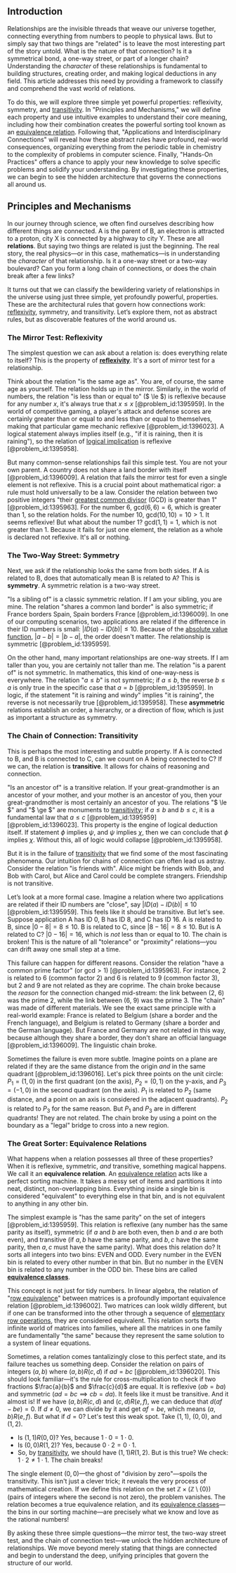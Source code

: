## Introduction
Relationships are the invisible threads that weave our universe together, connecting everything from numbers to people to physical laws. But to simply say that two things are "related" is to leave the most interesting part of the story untold. What is the nature of that connection? Is it a symmetrical bond, a one-way street, or part of a longer chain? Understanding the *character* of these relationships is fundamental to building structures, creating order, and making logical deductions in any field. This article addresses this need by providing a framework to classify and comprehend the vast world of relations.

To do this, we will explore three simple yet powerful properties: reflexivity, symmetry, and [transitivity](@article_id:140654). In "Principles and Mechanisms," we will define each property and use intuitive examples to understand their core meaning, including how their combination creates the powerful sorting tool known as an [equivalence relation](@article_id:143641). Following that, "Applications and Interdisciplinary Connections" will reveal how these abstract rules have profound, real-world consequences, organizing everything from the periodic table in chemistry to the complexity of problems in computer science. Finally, "Hands-On Practices" offers a chance to apply your new knowledge to solve specific problems and solidify your understanding. By investigating these properties, we can begin to see the hidden architecture that governs the connections all around us.

## Principles and Mechanisms

In our journey through science, we often find ourselves describing how different things are connected. A is the parent of B, an electron is attracted to a proton, city X is connected by a highway to city Y. These are all **relations**. But saying two things are related is just the beginning. The real story, the real physics—or in this case, mathematics—is in understanding the *character* of that relationship. Is it a one-way street or a two-way boulevard? Can you form a long chain of connections, or does the chain break after a few links?

It turns out that we can classify the bewildering variety of relationships in the universe using just three simple, yet profoundly powerful, properties. These are the architectural rules that govern how connections work: [reflexivity](@article_id:136768), symmetry, and transitivity. Let’s explore them, not as abstract rules, but as discoverable features of the world around us.

### The Mirror Test: Reflexivity

The simplest question we can ask about a relation is: does everything relate to itself? This is the property of **[reflexivity](@article_id:136768)**. It's a sort of mirror test for a relationship.

Think about the relation "is the same age as". You are, of course, the same age as yourself. The relation holds up in the mirror. Similarly, in the world of numbers, the relation "is less than or equal to" ($ \le $) is reflexive because for any number $x$, it's always true that $x \le x$ [@problem_id:1395959]. In the world of competitive gaming, a player's attack and defense scores are certainly greater than or equal to and less than or equal to themselves, making that particular game mechanic reflexive [@problem_id:1396023]. A logical statement always implies itself (e.g., "if it is raining, then it is raining"), so the relation of [logical implication](@article_id:273098) is reflexive [@problem_id:1395958].

But many common-sense relationships fail this simple test. You are not your own parent. A country does not share a land border with itself [@problem_id:1396009]. A relation that fails the mirror test for even a single element is not reflexive. This is a crucial point about mathematical rigor: a rule must hold universally to be a law. Consider the relation between two positive integers "their [greatest common divisor](@article_id:142453) (GCD) is greater than 1" [@problem_id:1395963]. For the number 6, $\text{gcd}(6, 6) = 6$, which is greater than 1, so the relation holds. For the number 10, $\text{gcd}(10, 10) = 10 \gt 1$. It seems reflexive! But what about the number 1? $\text{gcd}(1, 1) = 1$, which is not greater than 1. Because it fails for just one element, the relation as a whole is declared not reflexive. It's all or nothing.

### The Two-Way Street: Symmetry

Next, we ask if the relationship looks the same from both sides. If A is related to B, does that automatically mean B is related to A? This is **symmetry**. A symmetric relation is a two-way street.

"Is a sibling of" is a classic symmetric relation. If I am your sibling, you are mine. The relation "shares a common land border" is also symmetric; if France borders Spain, Spain borders France [@problem_id:1396009]. In one of our computing scenarios, two applications are related if the difference in their ID numbers is small: $|ID(a) - ID(b)| \le 10$. Because of the [absolute value function](@article_id:160112), $|a - b| = |b - a|$, the order doesn't matter. The relationship is symmetric [@problem_id:1395959].

On the other hand, many important relationships are one-way streets. If I am taller than you, you are certainly not taller than me. The relation "is a parent of" is not symmetric. In mathematics, this kind of one-way-ness is everywhere. The relation "$a \le b$" is not symmetric; if $a \le b$, the reverse $b \le a$ is only true in the specific case that $a = b$ [@problem_id:1395959]. In logic, if the statement "it is raining and windy" implies "it is raining", the reverse is not necessarily true [@problem_id:1395958]. These **asymmetric** relations establish an order, a hierarchy, or a direction of flow, which is just as important a structure as symmetry.

### The Chain of Connection: Transitivity

This is perhaps the most interesting and subtle property. If A is connected to B, and B is connected to C, can we count on A being connected to C? If we can, the relation is **transitive**. It allows for chains of reasoning and connection.

"Is an ancestor of" is a transitive relation. If your great-grandmother is an ancestor of your mother, and your mother is an ancestor of you, then your great-grandmother is most certainly an ancestor of you. The relations "$ \le $" and "$ \ge $" are monuments to [transitivity](@article_id:140654); if $a \le b$ and $b \le c$, it is a fundamental law that $a \le c$ [@problem_id:1395959] [@problem_id:1396023]. This property is the engine of logical deduction itself. If statement $\phi$ implies $\psi$, and $\psi$ implies $\chi$, then we can conclude that $\phi$ implies $\chi$. Without this, all of logic would collapse [@problem_id:1395958].

But it is in the failure of [transitivity](@article_id:140654) that we find some of the most fascinating phenomena. Our intuition for chains of connection can often lead us astray. Consider the relation "is friends with". Alice might be friends with Bob, and Bob with Carol, but Alice and Carol could be complete strangers. Friendship is not transitive.

Let’s look at a more formal case. Imagine a relation where two applications are related if their ID numbers are "close", say $|ID(a) - ID(b)| \le 10$ [@problem_id:1395959]. This feels like it should be transitive. But let's see. Suppose application A has ID 0, B has ID 8, and C has ID 16. A is related to B, since $|0 - 8| = 8 \le 10$. B is related to C, since $|8 - 16| = 8 \le 10$. But is A related to C? $|0 - 16| = 16$, which is *not* less than or equal to 10. The chain is broken! This is the nature of all "tolerance" or "proximity" relations—you can drift away one small step at a time.

This failure can happen for different reasons. Consider the relation "have a common prime factor" (or $\text{gcd} \gt 1$) [@problem_id:1395963]. For instance, 2 is related to 6 (common factor 2) and 6 is related to 9 (common factor 3), but 2 and 9 are not related as they are coprime. The chain broke because the *reason* for the connection changed mid-stream: the link between (2, 6) was the prime 2, while the link between (6, 9) was the prime 3. The "chain" was made of different materials. We see the exact same principle with a real-world example: France is related to Belgium (share a border and the French language), and Belgium is related to Germany (share a border and the German language). But France and Germany are not related in this way, because although they share a border, they don't share an official language [@problem_id:1396009]. The linguistic chain broke.

Sometimes the failure is even more subtle. Imagine points on a plane are related if they are the same distance from the origin *and* in the same quadrant [@problem_id:1396016]. Let's pick three points on the unit circle: $P_1 = (1, 0)$ in the first quadrant (on the axis), $P_2 = (0, 1)$ on the y-axis, and $P_3 = (-1, 0)$ in the second quadrant (on the axis). $P_1$ is related to $P_2$ (same distance, and a point on an axis is considered in the adjacent quadrants). $P_2$ is related to $P_3$ for the same reason. But $P_1$ and $P_3$ are in different quadrants! They are not related. The chain broke by using a point on the boundary as a "legal" bridge to cross into a new region.

### The Great Sorter: Equivalence Relations

What happens when a relation possesses all three of these properties? When it is reflexive, symmetric, *and* transitive, something magical happens. We call it an **equivalence relation**. An [equivalence relation](@article_id:143641) acts like a perfect sorting machine. It takes a messy set of items and partitions it into neat, distinct, non-overlapping bins. Everything inside a single bin is considered "equivalent" to everything else in that bin, and is not equivalent to anything in any other bin.

The simplest example is "has the same parity" on the set of integers [@problem_id:1395959]. This relation is reflexive (any number has the same parity as itself), symmetric (if $a$ and $b$ are both even, then $b$ and $a$ are both even), and transitive (if $a, b$ have the same parity, and $b, c$ have the same parity, then $a, c$ must have the same parity). What does this relation do? It sorts all integers into two bins: EVEN and ODD. Every number in the EVEN bin is related to every other number in that bin. But no number in the EVEN bin is related to any number in the ODD bin. These bins are called **[equivalence classes](@article_id:155538)**.

This concept is not just for tidy numbers. In linear algebra, the relation of "[row equivalence](@article_id:147995)" between matrices is a profoundly important equivalence relation [@problem_id:1396002]. Two matrices can look wildly different, but if one can be transformed into the other through a sequence of [elementary row operations](@article_id:155024), they are considered equivalent. This relation sorts the infinite world of matrices into families, where all the matrices in one family are fundamentally "the same" because they represent the same solution to a system of linear equations.

Sometimes, a relation comes tantalizingly close to this perfect state, and its failure teaches us something deep. Consider the relation on pairs of integers $(a, b)$ where $(a, b) R (c, d)$ if $ad = bc$ [@problem_id:1396020]. This should look familiar—it's the rule for cross-multiplication to check if two fractions $\frac{a}{b}$ and $\frac{c}{d}$ are equal. It is reflexive ($ab=ba$) and symmetric ($ad=bc \implies cb=da$). It feels like it must be transitive. And it almost is! If we have $(a,b) R (c,d)$ and $(c,d) R (e,f)$, we can deduce that $d(af-be)=0$. If $d \neq 0$, we can divide by it and get $af=be$, which means $(a,b) R (e,f)$. But what if $d=0$?
Let's test this weak spot. Take $(1,1)$, $(0,0)$, and $(1,2)$.
- Is $(1,1) R (0,0)$? Yes, because $1 \cdot 0 = 1 \cdot 0$.
- Is $(0,0) R (1,2)$? Yes, because $0 \cdot 2 = 0 \cdot 1$.
- So, by [transitivity](@article_id:140654), we should have $(1,1) R (1,2)$. But is this true? We check: $1 \cdot 2 \neq 1 \cdot 1$. The chain breaks!

The single element $(0,0)$—the ghost of "division by zero"—spoils the transitivity. This isn't just a clever trick; it reveals the very process of mathematical creation. If we define this relation on the set $\mathbb{Z} \times (\mathbb{Z} \setminus \{0\})$ (pairs of integers where the second is not zero), the problem vanishes. The relation becomes a true equivalence relation, and its [equivalence classes](@article_id:155538)—the bins in our sorting machine—are precisely what we know and love as the rational numbers!

By asking these three simple questions—the mirror test, the two-way street test, and the chain of connection test—we unlock the hidden architecture of relationships. We move beyond merely stating that things are connected and begin to understand the deep, unifying principles that govern the structure of our world.